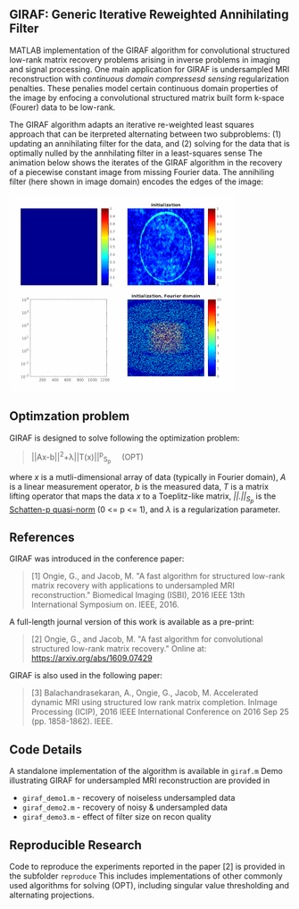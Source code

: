 ## GIRAF: Generic Iterative Reweighted Annihilating Filter

MATLAB implementation of the GIRAF algorithm for convolutional structured low-rank matrix recovery problems arising
in inverse problems in imaging and signal processing. 
One main application for GIRAF is undersampled MRI reconstruction with _continuous domain compressesd sensing_ regularization penalties.
These penalies model certain continuous domain properties of the image by enfocing a convolutional structured matrix built form k-space (Fourer) data to be low-rank.

The GIRAF algorithm adapts an iterative re-weighted least squares approach
that can be iterpreted alternating between two subproblems:
     (1) updating an annihilating filter for the data, and 
     (2) solving for the data that is optimally nulled 
         by the annhilating filter in a least-squares sense
The animation below shows the iterates of the GIRAF algorithm in the recovery of a
piecewise constant image from missing Fourier data. 
The annihiling filter (here shown in image domain) encodes
the edges of the image:

![alt text](docs/giraf-animate.gif "GIRAF animation")

## Optimzation problem
GIRAF is designed to solve following the optimization problem:

> ||Ax-b||<sup>2</sup>+&lambda;||T(x)||<sup>p</sup><sub>S<sub>p</sub></sub> &nbsp;&nbsp;&nbsp;&nbsp;(OPT)

where _x_ is a mutli-dimensional array of data (typically in Fourier domain), 
_A_ is a linear measurement operator, _b_ is the measured data, 
_T_ is a matrix lifting operator that maps the data _x_ to a Toeplitz-like
matrix, _||.||<sub>S<sub>p</sub></sub>_ is the [Schatten-p quasi-norm](https://en.wikipedia.org/wiki/Schatten_norm) (0 <= p <= 1), and _&lambda;_
is a regularization parameter. 

## References
GIRAF was introduced in the conference paper:
> [1] Ongie, G., and Jacob, M. "A fast algorithm for structured low-rank matrix recovery with applications to undersampled MRI reconstruction." Biomedical Imaging (ISBI), 2016 IEEE 13th International Symposium on. IEEE, 2016.

A full-length journal version of this work is available as a pre-print:
> [2] Ongie, G., and Jacob, M. "A fast algorithm for convolutional structured low-rank matrix recovery." Online at: https://arxiv.org/abs/1609.07429 

GIRAF is also used in the following paper:
> [3] Balachandrasekaran, A., Ongie, G., Jacob, M. Accelerated dynamic MRI using structured low rank matrix completion. InImage Processing (ICIP), 2016 IEEE International Conference on 2016 Sep 25 (pp. 1858-1862). IEEE.

## Code Details
A standalone implementation of the algorithm is available in `giraf.m`
Demo illustrating GIRAF for undersampled MRI reconstruction are provided in
  * `giraf_demo1.m` - recovery of noiseless undersampled data
  * `giraf_demo2.m` - recovery of noisy & undersampled data
  * `giraf_demo3.m` - effect of filter size on recon quality

## Reproducible Research
Code to reproduce the experiments reported in the paper [2] is provided in the subfolder `reproduce`
This includes implementations of other commonly used algorithms for solving (OPT), including
singular value thresholding and alternating projections.